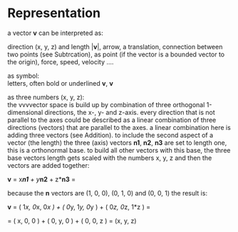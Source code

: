 #  Representation
a vector **v** can be interpreted as:  

direction (x, y, z) and length |**v**|, arrow, a translation, connection between two points (see Subtrcation), as point (if the vector is a bounded vector to the origin), force, speed, velocity ....  

as symbol:   
letters, often bold or underlined **v**, **v**  

as three numbers (x, y, z):  
the vvvvector space is build up by combination of three orthogonal 1-dimensional directions, the x-, y- and z-axis. every direction that is not parallel to the axes could be described as a linear combination of three directions (vectors) that are parallel to the axes. a linear combination here is adding three vectors (see Addition). to include the second aspect of a vector (the length) the three (axis) vectors **n1**, **n2**, **n3** are set to length one, this is a orthonormal base. to build all other vectors with this base, the three base vectors length gets scaled with the numbers x, y, z and then the vectors are added together:  

**v** = x***n1** + y***n2** + z***n3** =  

because the **n** vectors are (1, 0, 0), (0, 1, 0) and (0, 0, 1) the result is:  

**v** = ( 1*x, 0*x, 0*x ) + ( 0*y, 1*y, 0*y ) + ( 0*z, 0*z, 1*z ) =  

= ( x, 0, 0 ) + ( 0, y, 0 ) + ( 0, 0, z ) = (x, y, z)  


